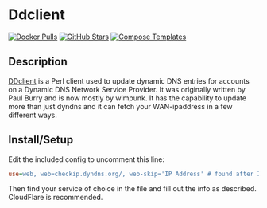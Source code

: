 # Ddclient

[![Docker Pulls](https://img.shields.io/docker/pulls/linuxserver/ddclient?style=flat-square&color=607D8B&label=docker%20pulls&logo=docker)](https://hub.docker.com/r/linuxserver/ddclient)
[![GitHub Stars](https://img.shields.io/github/stars/ddclient/ddclient?style=flat-square&color=607D8B&label=github%20stars&logo=github)](https://github.com/ddclient/ddclient)
[![Compose Templates](https://img.shields.io/static/v1?style=flat-square&color=607D8B&label=compose&message=templates)](https://github.com/GhostWriters/DockSTARTer/tree/master/compose/.apps/ddclient)

## Description

[DDclient](https://sourceforge.net/p/ddclient/wiki/Home/) is a Perl client used to update dynamic DNS entries for accounts on a Dynamic DNS Network Service Provider. It was originally written by Paul Burry and is now mostly by wimpunk. It has the capability to update more than just dyndns and it can fetch your WAN-ipaddress in a few different ways.

## Install/Setup

Edit the included config to uncomment this line:

```ini
use=web, web=checkip.dyndns.org/, web-skip='IP Address' # found after IP Address
```

Then find your service of choice in the file and fill out the info as described. CloudFlare is recommended.
